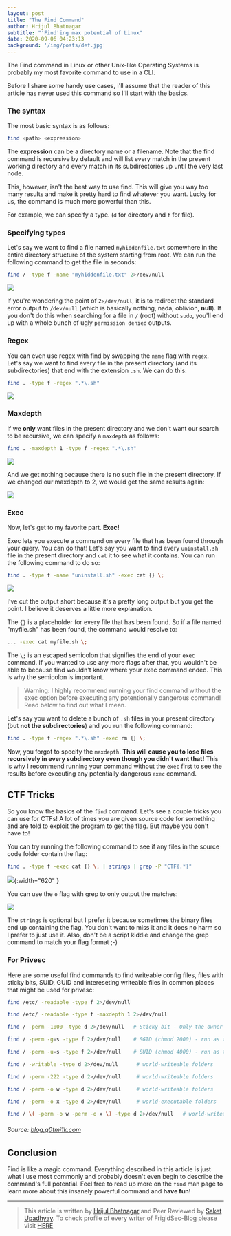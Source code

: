 ```yaml
---
layout: post
title: "The Find Command"
author: Hrijul Bhatnagar
subtitle: "'Find'ing max potential of Linux"
date: 2020-09-06 04:23:13 
background: '/img/posts/def.jpg'
---
```

The Find command in Linux or other Unix-like Operating Systems is probably my most favorite command to use in a CLI.

Before I share some handy use cases, I'll assume that the reader of this article has never used this command so I'll start with the basics.

### The syntax

The most basic syntax is as follows:

```bash
find <path> <expression>
```

The **expression** can be a directory name or a filename. Note that the find command is recursive by default and will list every match in the present working directory and every match in its subdirectories up until the very last node.

This, however, isn't the best way to use find. This will give you way too many results and make it pretty hard to find whatever you want. Lucky for us, the command is much more powerful than this.

For example, we can specify a type. (`d` for directory and `f` for file). 

### Specifying types

Let's say we want to find a file named `myhiddenfile.txt` somewhere in the entire directory structure of the system starting from root. We can run the following command to get the file in seconds:

```bash
find / -type f -name "myhiddenfile.txt" 2>/dev/null
```

![](/blog/img/postasset/find/ss1.png)

If you're wondering the point of `2>/dev/null`, it is to redirect the standard error output to `/dev/null` (which is basically nothing, nada, oblivion, **null**). If you don't do this when searching for a file in `/` (root) without `sudo`, you'll end up with a whole bunch of ugly `permission denied` outputs.

### Regex

You can even use regex with find by swapping the `name` flag with `regex`. Let's say we want to find every file in the present directory (and its subdirectories) that end with the extension `.sh`. We can do this:

```bash
find . -type f -regex ".*\.sh"
```

![](/blog/img/postasset/find/ss2.png)

### Maxdepth

If we **only** want files in the present directory and we don't want our search to be recursive, we can specify a `maxdepth` as follows:

```bash
find . -maxdepth 1 -type f -regex ".*\.sh"
```

![](/blog/img/postasset/find/ss3.png)

And we get nothing because there is no such file in the present directory. If we changed our maxdepth to 2, we would get the same results again:

![](/blog/img/postasset/find/ss4.png)

### Exec

Now, let's get to my favorite part. **Exec!**

Exec lets you execute a command on every file that has been found through your query. You can do that! Let's say you want to find every `uninstall.sh` file in the present directory and `cat` it to see what it contains. You can run the following command to do so:

```bash
find . -type f -name "uninstall.sh" -exec cat {} \;
```

![](/blog/img/postasset/find/ss5.png)

I've cut the output short because it's a pretty long output but you get the point. I believe it deserves a little more explanation.

The `{}` is a placeholder for every file that has been found. So if a file named "myfile.sh" has been found, the command would resolve to:

```bash
... -exec cat myfile.sh \;
```

The `\;` is an escaped semicolon that signifies the end of your `exec` command. If you wanted to use any more flags after that, you wouldn't be able to because find wouldn't know where your exec command ended. This is why the semicolon is important.

> Warning: I highly recommend running your find command without the exec option before executing any potentionally dangerous command! 
> Read below to find out what I mean.

Let's say you want to delete a bunch of `.sh` files in your present directory (but **not the subdirectories**) and you run the following command:

```bash
find . -type f -regex ".*\.sh" -exec rm {} \;
```

Now, you forgot to specify the `maxdepth`. **This will cause you to lose files recursively in every subdirectory even though you didn't want that!** This is why I recommend running your command without the `exec` first to see the results before executing any potentially dangerous `exec` command.

## CTF Tricks

So you know the basics of the `find` command. Let's see a couple tricks you can use for CTFs! A lot of times you are given source code for something and are told to exploit the program to get the flag. But maybe you don't have to! 

You can try running the following command to see if any files in the source code folder contain the flag:

```bash
find . -type f -exec cat {} \; | strings | grep -P "CTF{.*}"
```

![](/blog/img/postasset/find/ss6.png){:width="620" }

You can use the `o` flag with grep to only output the matches:

![](/blog/img/postasset/find/ss7.png)

The `strings` is optional but I prefer it because sometimes the binary files end up containing the flag. You don't want to miss it and it does no harm so I prefer to just use it. Also, don't be a script kiddie and change the grep command to match your flag format ;-)

### For Privesc

Here are some useful find commands to find writeable config files, files with sticky bits, SUID, GUID and intereseting writeable files in common places that might be used for privesc:

```bash
find /etc/ -readable -type f 2>/dev/null

find /etc/ -readable -type f -maxdepth 1 2>/dev/null

find / -perm -1000 -type d 2>/dev/null   # Sticky bit - Only the owner of the directory or the owner of a file can delete or rename here.

find / -perm -g=s -type f 2>/dev/null    # SGID (chmod 2000) - run as the group, not the user who started it.

find / -perm -u=s -type f 2>/dev/null    # SUID (chmod 4000) - run as the owner, not the user who started it.

find / -writable -type d 2>/dev/null      # world-writeable folders

find / -perm -222 -type d 2>/dev/null     # world-writeable folders

find / -perm -o w -type d 2>/dev/null     # world-writeable folders

find / -perm -o x -type d 2>/dev/null     # world-executable folders

find / \( -perm -o w -perm -o x \) -type d 2>/dev/null   # world-writeable & executable folders
```

###### Source: [blog.g0tmi1k.com](https://blog.g0tmi1k.com/2011/08/basic-linux-privilege-escalation/ "blog.g0tmi1k.com")

## Conclusion

Find is like a magic command. Everything described in this article is just what I use most commonly and probably doesn't even begin to describe the command's full potential. Feel free to read up more on the `find` man page to learn more about this insanely powerful command and **have fun!**


---

> This article is written by [Hrijul Bhatnagar](#) and Peer Reviewed by [Saket Upadhyay](#). To check profile of every writer of FrigidSec-Blog please visit [HERE](#)
